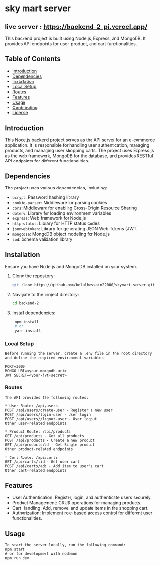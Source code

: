# sky mart server

## live server :  https://backend-2-pi.vercel.app/

This backend project is built using Node.js, Express, and MongoDB. It provides API endpoints for user, product, and cart functionalities.

## Table of Contents

- [Introduction](#introduction)
- [Dependencies](#dependencies)
- [Installation](#installation)
- [Local Setup](#local-setup)
- [Routes](#routes)
- [Features](#features)
- [Usage](#usage)
- [Contributing](#contributing)
- [License](#license)

## Introduction

This Node.js backend project serves as the API server for an e-commerce application. It is responsible for handling user authentication, managing products, and managing user shopping carts. The project uses Express.js as the web framework, MongoDB for the database, and provides RESTful API endpoints for different functionalities.

## Dependencies

The project uses various dependencies, including:
- `bcrypt`: Password hashing library
- `cookie-parser`: Middleware for parsing cookies
- `cors`: Middleware for enabling Cross-Origin Resource Sharing
- `dotenv`: Library for loading environment variables
- `express`: Web framework for Node.js
- `http-status`: Library for HTTP status codes
- `jsonwebtoken`: Library for generating JSON Web Tokens (JWT)
- `mongoose`: MongoDB object modeling for Node.js
- `zod`: Schema validation library

## Installation

Ensure you have Node.js and MongoDB installed on your system.

1. Clone the repository:

   ```bash
   git clone https://github.com/belalhossain22000/skymart-server.git

2. Navigate to the project directory:

   ```bash
   cd backend-2


3. Install dependencies:

   ```bash
    npm install
    # or
    yarn install


### Local Setup
    Before running the server, create a .env file in the root directory and define the required environment variables

    PORT=3000
    MONGO_URI=<your-mongodb-uri>
    JWT_SECRET=<your-jwt-secret>


### Routes
    The API provides the following routes:
 
    * User Route: /api/users
    POST /api/users/create-user - Register a new user
    POST /api/users/login-user - User login
    POST /api/users//logout-user - User logout
    Other user-related endpoints
    
    * Product Route: /api/products
    GET /api/products - Get all products
    POST /api/products - Create a new product
    GET /api/products/id - Get Single product
    Other product-related endpoints

    * Cart Route: /api/carts
    GET /api/carts/:id - Get user cart
    POST /api/carts/add - Add item to user's cart
    Other cart-related endpoints

## Features
* User Authentication: Register, login, and authenticate users securely.
* Product Management: CRUD operations for managing products.
* Cart Handling: Add, remove, and update items in the shopping cart.
* Authorization: Implement role-based access control for different user             functionalities. 

## Usage
    To start the server locally, run the following command:
    npm start
    # or for development with nodemon
    npm run dev

